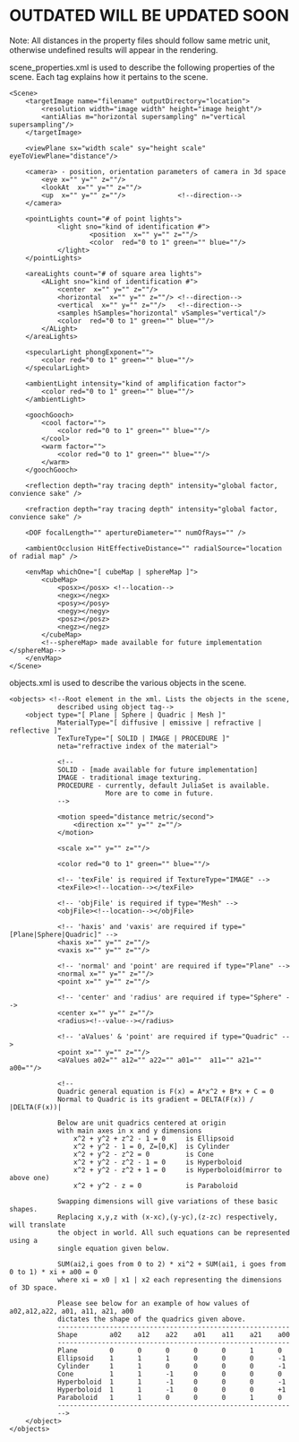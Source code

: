 # OUTDATED WILL BE UPDATED SOON

Note: All distances in the property files should follow same metric unit, otherwise undefined results will appear in the
rendering.

scene_properties.xml is used to describe the following properties of the scene. Each tag explains how it pertains to the scene.

	<Scene>
		<targetImage name="filename" outputDirectory="location">
			<resolution width="image width" height="image height"/>
			<antiAlias m="horizontal supersampling" n="vertical supersampling"/>
		</targetImage>
		
		<viewPlane sx="width scale" sy="height scale" eyeToViewPlane="distance"/>
	
		<camera> - position, orientation parameters of camera in 3d space
			<eye x="" y="" z=""/>
			<lookAt  x="" y="" z=""/>
			<up  x="" y="" z=""/>             <!--direction-->
		</camera>
        
        <pointLights count="# of point lights">
                <light sno="kind of identification #">
                        <position  x="" y="" z=""/>
                        <color  red="0 to 1" green="" blue=""/>
                </light>
        </pointLights>
        
        <areaLights count="# of square area lights">
        	<ALight sno="kind of identification #">
        		<center  x="" y="" z=""/>
        		<horizontal  x="" y="" z=""/> <!--direction-->
        		<vertical  x="" y="" z=""/>   <!--direction-->
        		<samples hSamples="horizontal" vSamples="vertical"/>
        		<color  red="0 to 1" green="" blue=""/>
        	</ALight>
        </areaLights>
        
        <specularLight phongExponent="">
        	<color red="0 to 1" green="" blue=""/>
        </specularLight>
        
        <ambientLight intensity="kind of amplification factor">
        	<color red="0 to 1" green="" blue=""/>
        </ambientLight>
        
        <goochGooch>
    		<cool factor="">
	  			<color red="0 to 1" green="" blue=""/>
			</cool>
			<warm factor="">
	  			<color red="0 to 1" green="" blue=""/>
			</warm>
		</goochGooch>
		
		<reflection depth="ray tracing depth" intensity="global factor, convience sake" />
			
		<refraction depth="ray tracing depth" intensity="global factor, convience sake" />
		
		<DOF focalLength="" apertureDiameter="" numOfRays="" />
		
		<ambientOcclusion HitEffectiveDistance="" radialSource="location of radial map" />
		
        <envMap whichOne="[ cubeMap | sphereMap ]">
        	<cubeMap>
        		<posx></posx> <!--location-->
        		<negx></negx>
        		<posy></posy>
        		<negy></negy>
        		<posz></posz>
        		<negz></negz>
        	</cubeMap>
        	<!--sphereMap> made available for future implementation </sphereMap-->
        </envMap>
	</Scene>

objects.xml is used to describe the various objects in the scene.


	<objects> <!--Root element in the xml. Lists the objects in the scene,
				described using object tag-->
		<object type="[ Plane | Sphere | Quadric | Mesh ]"
        		MaterialType="[ diffusive | emissive | refractive | reflective ]"
        		TexTureType="[ SOLID | IMAGE | PROCEDURE ]"
        		neta="refractive index of the material">
        		
        		<!--
        		SOLID - [made available for future implementation]
        		IMAGE - traditional image texturing.
        		PROCEDURE - currently, default JuliaSet is available.
        					More are to come in future.
        		-->
        		
        		<motion speed="distance metric/second">
        			<direction x="" y="" z=""/>
        		</motion>
        		
        		<scale x="" y="" z=""/>
        		
        		<color red="0 to 1" green="" blue=""/> 
        		
        		<!-- 'texFile' is required if TextureType="IMAGE" -->
        		<texFile><!--location--></texFile>
        		
        		<!-- 'objFile' is required if type="Mesh" -->
        		<objFile><!--location--></objFile>
        		
        		<!-- 'haxis' and 'vaxis' are required if type="[Plane|Sphere|Quadric]" -->
        		<haxis x="" y="" z=""/>
        		<vaxis x="" y="" z=""/>
        		
        		<!-- 'normal' and 'point' are required if type="Plane" -->
        		<normal x="" y="" z=""/>
        		<point x="" y="" z=""/>
        		
        		<!-- 'center' and 'radius' are required if type="Sphere" -->
        		<center x="" y="" z=""/>
        		<radius><!--value--></radius>
        		
        		<!-- 'aValues' & 'point' are required if type="Quadric" -->
        		<point x="" y="" z=""/>
        		<aValues a02="" a12="" a22="" a01=""  a11="" a21=""  a00=""/>
        		
        		<!--
        		Quadric general equation is F(x) = A*x^2 + B*x + C = 0
        		Normal to Quadric is its gradient = DELTA(F(x)) / |DELTA(F(x))|
        		
        		Below are unit quadrics centered at origin
        		with main axes in x and y dimensions
        			x^2 + y^2 + z^2 - 1 = 0     is Ellipsoid
        			x^2 + y^2 - 1 = 0, Z=[0,K]  is Cylinder
        			x^2 + y^2 - z^2 = 0         is Cone
        			x^2 + y^2 - z^2 - 1 = 0     is Hyperboloid
        			x^2 + y^2 - z^2 + 1 = 0     is Hyperboloid(mirror to above one)
        			x^2 + y^2 - z = 0           is Paraboloid
        		
        		Swapping dimensions will give variations of these basic shapes.
        		Replacing x,y,z with (x-xc),(y-yc),(z-zc) respectively, will translate
        		the object in world. All such equations can be represented using a 
        		single equation given below. 
        		
        		SUM(ai2,i goes from 0 to 2) * xi^2 + SUM(ai1, i goes from 0 to 1) * xi + a00 = 0
        		where xi = x0 | x1 | x2 each representing the dimensions of 3D space.
        		
        		Please see below for an example of how values of a02,a12,a22, a01, a11, a21, a00 
        		dictates the shape of the quadrics given above.
        		----------------------------------------------------------
        		Shape        a02    a12    a22    a01    a11    a21    a00
        		----------------------------------------------------------
        		Plane        0      0      0      0      0      1      0
        		Ellipsoid    1      1      1      0      0      0      -1
        		Cylinder     1      1      0      0      0      0      -1
        		Cone         1      1      -1     0      0      0      0
        		Hyperboloid  1      1      -1     0      0      0      -1
        		Hyperboloid  1      1      -1     0      0      0      +1
        		Paraboloid   1      1      0      0      0      1      0
        		----------------------------------------------------------
        		-->
        </object>
	</objects>

